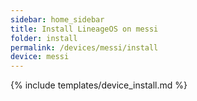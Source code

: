 ```yaml
---
sidebar: home_sidebar
title: Install LineageOS on messi
folder: install
permalink: /devices/messi/install
device: messi
---
```

{% include templates/device_install.md %}
